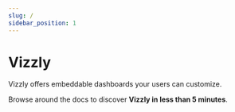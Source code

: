 ```yaml
---
slug: /
sidebar_position: 1
---
```


# Vizzly

Vizzly offers embeddable dashboards your users can customize.

Browse around the docs to discover **Vizzly in less than 5 minutes**.